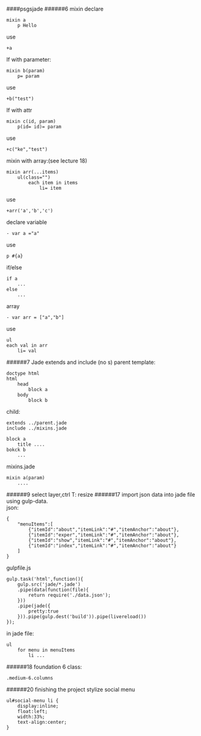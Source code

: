 ####psgsjade
######6 mixin
declare
```
mixin a
    p Hello
```
use
```
+a
```
If with parameter:
```
mixin b(param)
    p= param
```
use
```
+b("test")
```
If with attr
```
mixin c(id, param)
    p(id= id)= param
```
use
```
+c("ke","test")
```
mixin with array:(see lecture 18)
```
mixin arr(...items)
    ul(class="")
        each item in items
            li= item
```
use
```
+arr('a','b','c')
```
declare variable
```
- var a ="a"
```
use
```
p #{a}
```

if/else
```
if a
    ...
else
    ...
```
array
```
- var arr = ["a","b"]
```
use
```
ul
each val in arr
    li= val
```
######7 Jade extends and include (no s)
parent template:
```
doctype html
html
    head
        block a
    body
        block b
```
child:
```
extends ../parent.jade
include ../mixins.jade

block a
    title ....
bokck b
    ...
```
mixins.jade
```
mixin a(param)
    ....
```
######9
select layer,ctrl T: resize
######17
import json data into jade file using gulp-data.  
json:
```
{
    "menuItems":[
        {"itemId":"about","itemLink":"#","itemAnchor":"about"},
        {"itemId":"exper","itemLink":"#","itemAnchor":"about"},
        {"itemId":"show","itemLink":"#","itemAnchor":"about"},
        {"itemId":"index","itemLink":"#","itemAnchor":"about"}
    ]
}
```
gulpfile.js
```
gulp.task('html',function(){
    gulp.src('jade/*.jade')
    .pipe(data(function(file){
        return require('./data.json');
    }))
    .pipe(jade({
        pretty:true
    })).pipe(gulp.dest('build')).pipe(livereload())
});
```
in jade file:
```
ul
    for menu in menuItems
        li ...
```
######18
foundation 6 class:
```
.medium-6.columns
```

######20 finishing the project
stylize social menu
```
ul#social-menu li {
	display:inline;
	float:left;
	width:33%;
	text-align:center;
}
```